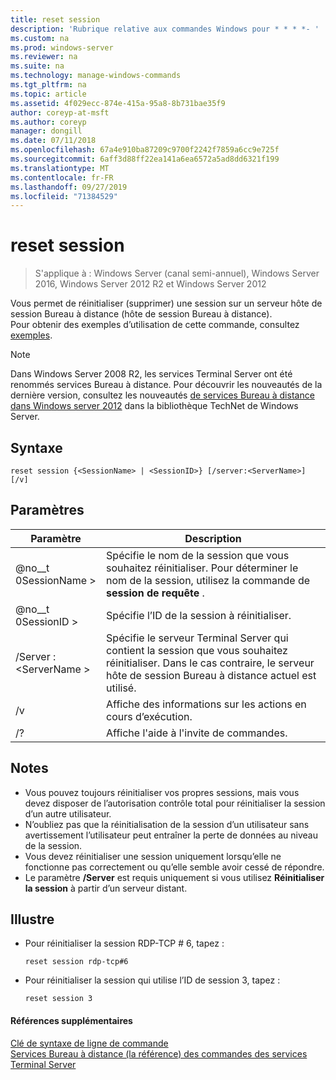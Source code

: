 ```yaml
---
title: reset session
description: 'Rubrique relative aux commandes Windows pour * * * *- '
ms.custom: na
ms.prod: windows-server
ms.reviewer: na
ms.suite: na
ms.technology: manage-windows-commands
ms.tgt_pltfrm: na
ms.topic: article
ms.assetid: 4f029ecc-874e-415a-95a8-8b731bae35f9
author: coreyp-at-msft
ms.author: coreyp
manager: dongill
ms.date: 07/11/2018
ms.openlocfilehash: 67a4e910ba87209c9700f2242f7859a6cc9e725f
ms.sourcegitcommit: 6aff3d88ff22ea141a6ea6572a5ad8dd6321f199
ms.translationtype: MT
ms.contentlocale: fr-FR
ms.lasthandoff: 09/27/2019
ms.locfileid: "71384529"
---
```

# <a name="reset-session"></a>reset session

>S'applique à : Windows Server (canal semi-annuel), Windows Server 2016, Windows Server 2012 R2 et Windows Server 2012

Vous permet de réinitialiser (supprimer) une session sur un serveur hôte de session Bureau à distance (hôte de session Bureau à distance).  
Pour obtenir des exemples d’utilisation de cette commande, consultez [exemples](#BKMK_examples).  

> [!NOTE]  
> Dans Windows Server 2008 R2, les services Terminal Server ont été renommés services Bureau à distance. Pour découvrir les nouveautés de la dernière version, consultez les nouveautés [de services Bureau à distance dans Windows server 2012](https://technet.microsoft.com/library/hh831527) dans la bibliothèque TechNet de Windows Server.  

## <a name="syntax"></a>Syntaxe  
```  
reset session {<SessionName> | <SessionID>} [/server:<ServerName>] [/v]  
```  

## <a name="parameters"></a>Paramètres  

|Paramètre|Description|  
|-------|--------|  
|@no__t 0SessionName >|Spécifie le nom de la session que vous souhaitez réinitialiser. Pour déterminer le nom de la session, utilisez la commande de **session de requête** .|  
|@no__t 0SessionID >|Spécifie l’ID de la session à réinitialiser.|  
|/Server : \<ServerName >|Spécifie le serveur Terminal Server qui contient la session que vous souhaitez réinitialiser. Dans le cas contraire, le serveur hôte de session Bureau à distance actuel est utilisé.|  
|/v|Affiche des informations sur les actions en cours d’exécution.|  
|/?|Affiche l'aide à l'invite de commandes.|  

## <a name="remarks"></a>Notes  
-   Vous pouvez toujours réinitialiser vos propres sessions, mais vous devez disposer de l’autorisation contrôle total pour réinitialiser la session d’un autre utilisateur.  
-   N’oubliez pas que la réinitialisation de la session d’un utilisateur sans avertissement l’utilisateur peut entraîner la perte de données au niveau de la session.  
-   Vous devez réinitialiser une session uniquement lorsqu’elle ne fonctionne pas correctement ou qu’elle semble avoir cessé de répondre.  
-   Le paramètre **/Server** est requis uniquement si vous utilisez **Réinitialiser la session** à partir d’un serveur distant.  

## <a name="BKMK_examples"></a>Illustre  
- Pour réinitialiser la session RDP-TCP # 6, tapez :  
  ```  
  reset session rdp-tcp#6  
  ```  
- Pour réinitialiser la session qui utilise l’ID de session 3, tapez :  
  ```  
  reset session 3  
  ```  

#### <a name="additional-references"></a>Références supplémentaires  
[Clé de syntaxe de ligne de commande](command-line-syntax-key.md)  
[Services Bureau à distance &#40;la référence&#41; des commandes des services Terminal Server](remote-desktop-services-terminal-services-command-reference.md)  
